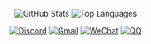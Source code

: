 <div align="center">

![GitHub Stats](https://grs-karped1em.vercel.app/api?username=karped1em&role=OWNER,COLLABORATOR,ORGANIZATION_MEMBER&theme=radical&cache_seconds=30&bg_color=00000000&show_icons=true&hide_title=true&include_all_commits=true&exclude_org=Next-Fast,MDMods,MDModsDev&exclude_org_whitelist_repo=MuseDashInfoPlus&border_radius=16)
![Top Languages](https://grs-karped1em.vercel.app/api/top-langs/?username=karped1em&role=OWNER,COLLABORATOR,ORGANIZATION_MEMBER&theme=radical&bg_color=00000000&layout=compact&hide_title=true&stats_format=bytes&size_weight=1&langs_count=8&exclude_repo=GitHub-Readme-Stats,Hexo-Blog&exclude_org=Next-Fast,MDMods,MDModsDev&exclude_org_whitelist_repo=MuseDashInfoPlus&border_radius=16)

[![Discord](https://img.shields.io/badge/karped1em%20-%231DA1F2.svg?&style=for-the-badge&logo=discord&logoColor=white&color=5865f2)](#)
[![Gmail](https://img.shields.io/badge/Gmail%20-%231DA1F2.svg?&style=for-the-badge&logo=gmail&logoColor=white&color=ea4335)](mailto:leever.zzz@gmail.com)
[![WeChat](https://img.shields.io/badge/Wechat%20-%231DA1F2.svg?&style=for-the-badge&logo=wechat&logoColor=white&color=08c160)](https://npm.elemecdn.com/kpd-hexo-static@latest/img/Wechat.webp)
[![QQ](https://img.shields.io/badge/QQ%20-%231DA1F2.svg?&style=for-the-badge&logo=QQ&logoColor=white&color=1e6fff)](https://npm.elemecdn.com/kpd-hexo-static@latest/img/QQ.webp)

</div>
